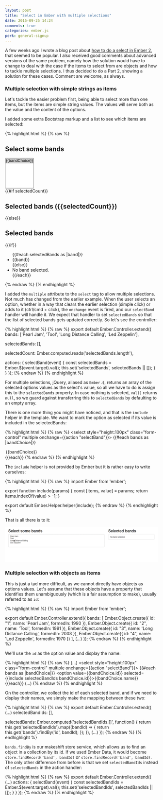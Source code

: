 ```yaml
---
layout: post
title: "Select in Ember with multiple selections"
date: 2015-09-25 14:24
comments: true
categories: ember.js
perk: general-signup
---
```


A few weeks ago I wrote a blog post about [how to do a select in Ember 2][1],
that seemed to be popular. I also received good comments about advanced versions
of the same problem, namely how the solution would have to change to deal with
the case if the items to select from are objects and how to tackle multiple
selections. I thus decided to do a Part 2, showing a solution for these cases.
Comment are welcome, as always.

### Multiple selection with simple strings as items

Let's tackle the easier problem first, being able to select more than one items,
but the items are simple string values. The values will serve both as the value
and the content of the options.

I added some extra Bootstrap markup and a list to see which items are selected:

{% highlight html %}
{% raw %}
<div class="container">
  <div class="row">
    <div class="col-sm-8">
      <h2>Select some bands</h2>
      <select style="height:100px" class="form-control" multiple onchange={{action "selectBand"}}>
        {{#each bands as |bandChoice|}}
        <option value={{bandChoice}} selected={{include selectedBands bandChoice}}>{{bandChoice}}</option>
        {{/each}}
      </select>
    </div>
    <div class="col-sm-4">
      {{#if selectedCount}}
        <h2>Selected bands ({{selectedCount}})</h2>
      {{else}}
        <h2>Selected bands</h2>
      {{/if}}
      <ul class="list-group">
        {{#each selectedBands as |band|}}
          <li class="list-group-item">{{band}}</li>
        {{else}}
          <li class="list-group-item">No band selected.</li>
        {{/each}}
      </ul>
    </div>
  </div>
</div>
{% endraw %}
{% endhighlight %}

I added the `multiple` attribute to the `select` tag to allow multiple
selections. Not much has changed from the earlier example. When the user
selects an option, whether in a way that clears the earlier selection (simple
click) or adds to it (ctrl/cmd + click), the `onchange` event is fired, and our
`selectBand` handler will handle it. We expect that handler to set
`selectedBands` so that the list of selected bands gets updated correctly. So
let's see the controller:

{% highlight html %}
{% raw %}
export default Ember.Controller.extend({
  bands: ['Pearl Jam', 'Tool', 'Long Distance Calling', 'Led Zeppelin'],

  selectedBands: [],

  selectedCount: Ember.computed.reads('selectedBands.length'),

  actions: {
    selectBand(event) {
      const selectedBands = Ember.$(event.target).val();
      this.set('selectedBands', selectedBands || []);
    }
  }
});
{% endraw %}
{% endhighlight %}

For multiple selections, jQuery, aliased as `Ember.$`, returns an array of the
selected options values as the select's value, so all we have to do is assign
this to the `selectedBands` property. In case nothing is selected, `val()`
returns `null`, so we guard against transferring this to `selectedBands` by
defaulting to an empty array.

There is one more thing you might have noticed, and that is the `include` helper
in the template. We want to mark the option as selected if its value is included
in the selectedBands:

{% highlight html %}
{% raw %}
<select style="height:100px" class="form-control" multiple onchange={{action "selectBand"}}>
  {{#each bands as |bandChoice|}}
  <option value={{bandChoice}} selected={{include selectedBands bandChoice}}>{{bandChoice}}</option>
  {{/each}}
</select>
{% endraw %}
{% endhighlight %}

The `include` helper is not provided by Ember but it is rather easy to write
ourselves:

{% highlight html %}
{% raw %}
import Ember from 'ember';

export function include(params) {
  const [items, value] = params;
  return items.indexOf(value) > -1;
}

export default Ember.Helper.helper(include);
{% endraw %}
{% endhighlight %}

That is all there is to it:

![Multiple selection](/images/posts/select-in-ember-with-multiple-selections/multiple-select-with-ember.gif)

### Multiple selection with objects as items

This is just a tad more difficult, as we cannot directly have objects as options
values. Let's assume that these objects have a property that identifies them
unambiguously (which is a fair assumption to make), usually referred to as `id`:


{% highlight html %}
{% raw %}
import Ember from 'ember';

export default Ember.Controller.extend({
  bands: [
    Ember.Object.create({ id: "1", name: 'Pearl Jam', formedIn: 1990 }),
    Ember.Object.create({ id: "2", name: 'Tool', formedIn: 1991 }),
    Ember.Object.create({ id: "3", name: 'Long Distance Calling', formedIn: 2003 }),
    Ember.Object.create({ id: "4", name: 'Led Zeppelin', formedIn: 1970 })
  ],
  (...)
});
{% endraw %}
{% endhighlight %}

We'll use the `id` as the option value and display the name:

{% highlight html %}
{% raw %}
(...)
<select style="height:100px" class="form-control" multiple onchange={{action "selectBand"}}>
  {{#each bands as |bandChoice|}}
    <option value={{bandChoice.id}} selected={{include selectedBandIds bandChoice.id}}>{{bandChoice.name}}</option>
  {{/each}}
</select>
(...)
{% endraw %}
{% endhighlight %}

On the controller, we collect the id of each selected band, and if we need to
display their names, we simply make the mapping between these two:


{% highlight html %}
{% raw %}
export default Ember.Controller.extend({
  (...)
  selectedBandIds: [],

  selectedBands: Ember.computed('selectedBandIds.[]', function() {
    return this.get('selectedBandIds').map((bandId) => {
      return this.get('bands').findBy('id', bandId);
    });
  }),
  (...)
});
{% endraw %}
{% endhighlight %}

`bands.findBy` is our makeshift store service, which allows us to find an object
in a collection by its id. If we used Ember Data, it would become
`store.findRecord('band', bandId)` or `store.findRecord('band', bandId)`. The
only other difference from before is that we set `selectedBandIds` instead of
`selectedBands` in the action handler:

{% highlight html %}
{% raw %}
export default Ember.Controller.extend({
  (...)
  actions: {
    selectBand(event) {
      const selectedBandIds = Ember.$(event.target).val();
      this.set('selectedBandIds', selectedBandIds || []);
    }
  }
});
{% endraw %}
{% endhighlight %}

[1]: http://balinterdi.com/2015/08/29/how-to-do-a-select-dropdown-in-ember-20.html
